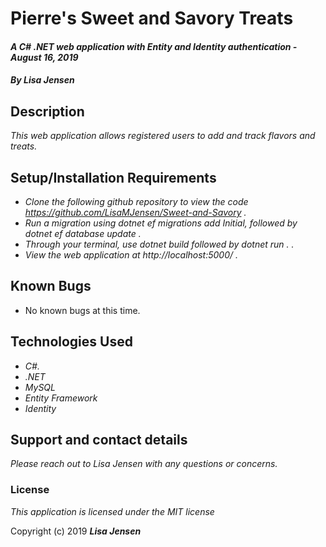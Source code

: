 # Pierre's Sweet and Savory Treats

#### _A C# .NET web application with Entity and Identity authentication - August 16, 2019_

#### _By **Lisa Jensen**_

## Description

_This web application allows registered users to add and track flavors and treats._

## Setup/Installation Requirements

* _Clone the following github repository to view the code https://github.com/LisaMJensen/Sweet-and-Savory  ._
* _Run a migration using dotnet ef migrations add Initial, followed by dotnet ef database update   ._
* _Through your terminal, use dotnet build followed by dotnet run .  ._
* _View the web application at http://localhost:5000/  ._


## Known Bugs
* No known bugs at this time.

## Technologies Used

* _C#._
* _.NET_
* _MySQL_
* _Entity Framework_
* _Identity_

## Support and contact details

_Please reach out to Lisa Jensen with any questions or concerns._

### License

*This application is licensed under the MIT license*

Copyright (c) 2019 **_Lisa Jensen_**